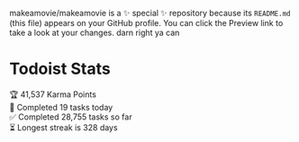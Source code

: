 makeamovie/makeamovie is a ✨ special ✨ repository because its `README.md` (this file) appears on your GitHub profile.
You can click the Preview link to take a look at your changes. darn right ya can

# Todoist Stats

<!-- TODO-IST:START -->
🏆  41,537 Karma Points           
🌸  Completed 19 tasks today           
✅  Completed 28,755 tasks so far           
⏳  Longest streak is 328 days
<!-- TODO-IST:END -->